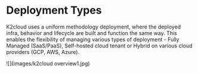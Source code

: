 # Deployment Types

K2cloud uses a uniform methodology deployment, where the deployed infra, behavior and lifecycle are built and function the same way. This enables the flexibility of managing various types of deployment - Fully Managed (SaaS/PaaS), Self-hosted cloud tenant or Hybrid on various cloud providers (GCP, AWS, Azure).



![](images/k2cloud overview1.jpg)